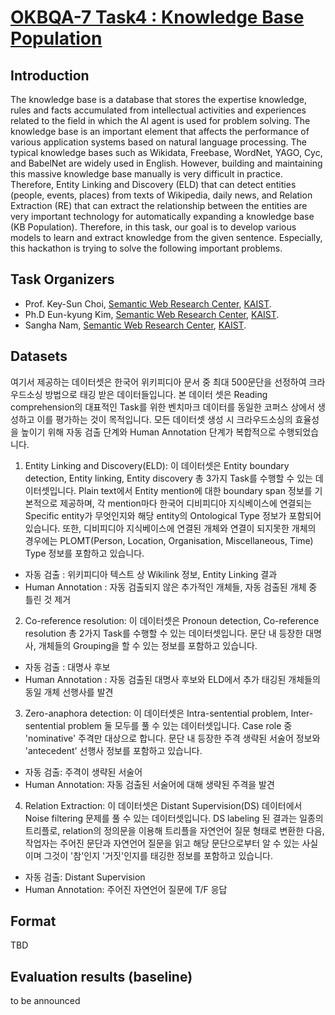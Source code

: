 # [OKBQA-7 Task4 : Knowledge Base Population](http://7.okbqa.org/hackathon/task/task4)

## Introduction
The knowledge base is a database that stores the expertise knowledge, rules and facts accumulated from intellectual activities and experiences related to the field in which the AI agent is used for problem solving. The knowledge base is an important element that affects the performance of various application systems based on natural language processing. The typical knowledge bases such as Wikidata, Freebase, WordNet, YAGO, Cyc, and BabelNet are widely used in English.
However, building and maintaining this massive knowledge base manually is very difficult in practice. Therefore, Entity Linking and Discovery (ELD) that can detect entities (people, events, places) from texts of Wikipedia, daily news, and Relation Extraction (RE) that can extract the relationship between the entities are very important technology for automatically expanding a knowledge base (KB Population).
Therefore, in this task, our goal is to develop various models to learn and extract knowledge from the given sentence. Especially, this hackathon is trying to solve the following important problems. 

## Task Organizers

* Prof. Key-Sun Choi, [Semantic Web Research Center](http://semanticweb.kaist.ac.kr/), [KAIST](http://www.kaist.edu).
* Ph.D Eun-kyung Kim, [Semantic Web Research Center](http://semanticweb.kaist.ac.kr/), [KAIST](http://www.kaist.edu).
* Sangha Nam, [Semantic Web Research Center](http://semanticweb.kaist.ac.kr/), [KAIST](http://www.kaist.edu).

## Datasets
여기서 제공하는 데이터셋은 한국어 위키피디아 문서 중 최대 500문단을 선정하여 크라우드소싱 방법으로 태깅 받은 데이터들입니다.
본 데이터 셋은 Reading comprehension의 대표적인 Task를 위한 벤치마크 데이터를 동일한 코퍼스 상에서 생성하고 이를 평가하는 것이 목적입니다.
모든 데이터셋 생성 시 크라우드소싱의 효율성을 높이기 위해 자동 검출 단계와 Human Annotation 단계가 복합적으로 수행되었습니다.

1. Entity Linking and Discovery(ELD): 이 데이터셋은 Entity boundary detection, Entity linking, Entity discovery 총 3가지 Task를 수행할 수 있는 데이터셋입니다. Plain text에서 Entity mention에 대한 boundary span 정보를 기본적으로 제공하며, 각 mention마다 한국어 디비피디아 지식베이스에 연결되는 Specific entity가 무엇인지와 해당 entity의 Ontological Type 정보가 포함되어 있습니다. 또한, 디비피디아 지식베이스에 연결된 개체와 연결이 되지못한 개체의 경우에는 PLOMT(Person, Location, Organisation, Miscellaneous, Time) Type 정보를 포함하고 있습니다.
- 자동 검출 : 위키피디아 텍스트 상 Wikilink 정보, Entity Linking 결과
- Human Annotation : 자동 검출되지 않은 추가적인 개체들, 자동 검출된 개체 중 틀린 것 제거

2. Co-reference resolution: 이 데이터셋은 Pronoun detection, Co-reference resolution 총 2가지 Task를 수행할 수 있는 데이터셋입니다. 문단 내 등장한 대명사, 개체들의 Grouping을 할 수 있는 정보를 포함하고 있습니다.
- 자동 검출 : 대명사 후보
- Human Annotation : 자동 검출된 대명사 후보와 ELD에서 추가 태깅된 개체들의 동일 개체 선행사를 발견

3. Zero-anaphora detection: 이 데이터셋은 Intra-sentential problem, Inter-sentential problem 둘 모두를 풀 수 있는 데이터셋입니다. Case role 중 'nominative' 주격만 대상으로 합니다. 문단 내 등장한 주격 생략된 서술어 정보와 'antecedent' 선행사 정보를 포함하고 있습니다.
- 자동 검출: 주격이 생략된 서술어
- Human Annotation: 자동 검출된 서술어에 대해 생략된 주격을 발견

4. Relation Extraction: 이 데이터셋은 Distant Supervision(DS) 데이터에서 Noise filtering 문제를 풀 수 있는 데이터셋입니다. DS labeling 된 결과는 일종의 트리플로, relation의 정의문을 이용해 트리플을 자연언어 질문 형태로 변환한 다음, 작업자는 주어진 문단과 자연언어 질문을 읽고 해당 문단으로부터 알 수 있는 사실이며 그것이 '참'인지 '거짓'인지를 태깅한 정보를 포함하고 있습니다.
- 자동 검출: Distant Supervision
- Human Annotation: 주어진 자연언어 질문에 T/F 응답

## Format
TBD

## Evaluation results (baseline)
to be announced
